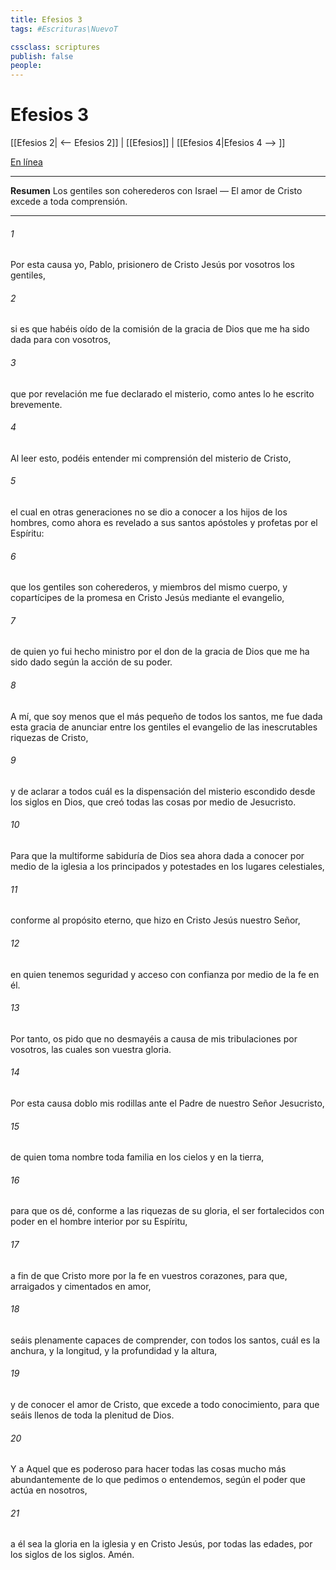 ```yaml
---
title: Efesios 3
tags: #Escrituras\NuevoT

cssclass: scriptures
publish: false
people:
---
```


# Efesios 3
[[Efesios 2| <-- Efesios 2]] | [[Efesios]] | [[Efesios 4|Efesios 4 --> ]]

[En línea](https://churchofjesuschrist.org/study/scriptures/nt/eph/3?lang=spa)

---
__Resumen__
Los gentiles son coherederos con Israel — El amor de Cristo excede a toda comprensión.

---
###### 1 
Por esta causa yo, Pablo, prisionero de Cristo Jesús por vosotros los gentiles,

###### 2 
si es que habéis oído de la comisión de la gracia de Dios que me ha sido dada para con vosotros,

###### 3 
que por revelación me fue declarado el misterio, como antes lo he escrito brevemente.

###### 4 
Al leer esto, podéis entender mi comprensión del misterio de Cristo,

###### 5 
el cual en otras generaciones no se dio a conocer a los hijos de los hombres, como ahora es revelado a sus santos apóstoles y profetas por el Espíritu:

###### 6 
que los gentiles son coherederos, y miembros del mismo cuerpo, y copartícipes de la promesa en Cristo Jesús mediante el evangelio,

###### 7 
de quien yo fui hecho ministro por el don de la gracia de Dios que me ha sido dado según la acción de su poder.

###### 8 
A mí, que soy menos que el más pequeño de todos los santos, me fue dada esta gracia de anunciar entre los gentiles el evangelio de las inescrutables riquezas de Cristo,

###### 9 
y de aclarar a todos cuál es la dispensación del misterio escondido desde los siglos en Dios, que creó todas las cosas por medio de Jesucristo.

###### 10 
Para que la multiforme sabiduría de Dios sea ahora dada a conocer por medio de la iglesia a los principados y potestades en los lugares celestiales,

###### 11 
conforme al propósito eterno, que hizo en Cristo Jesús nuestro Señor,

###### 12 
en quien tenemos seguridad y acceso con confianza por medio de la fe en él.

###### 13 
Por tanto, os pido que no desmayéis a causa de mis tribulaciones por vosotros, las cuales son vuestra gloria.

###### 14 
Por esta causa doblo mis rodillas ante el Padre de nuestro Señor Jesucristo,

###### 15 
de quien toma nombre toda familia en los cielos y en la tierra,

###### 16 
para que os dé, conforme a las riquezas de su gloria, el ser fortalecidos con poder en el hombre interior por su Espíritu,

###### 17 
a fin de que Cristo more por la fe en vuestros corazones, para que, arraigados y cimentados en amor,

###### 18 
seáis plenamente capaces de comprender, con todos los santos, cuál es la anchura, y la longitud, y la profundidad y la altura,

###### 19 
y de conocer el amor de Cristo, que excede a todo conocimiento, para que seáis llenos de toda la plenitud de Dios.

###### 20 
Y a Aquel que es poderoso para hacer todas las cosas mucho más abundantemente de lo que pedimos o entendemos, según el poder que actúa en nosotros,

###### 21 
a él sea la gloria en la iglesia y en Cristo Jesús, por todas las edades, por los siglos de los siglos. Amén.

